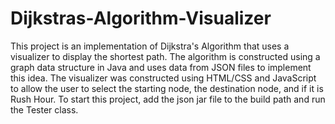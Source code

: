 # Dijkstras-Algorithm-Visualizer
This project is an implementation of Dijkstra's Algorithm that uses a visualizer to display the shortest path. The algorithm is constructed using a graph data structure in Java and uses data from JSON files to implement this idea. The visualizer was constructed using HTML/CSS and JavaScript to allow the user to select the starting node, the destination node, and if it is Rush Hour. To start this project, add the json jar file to the build path and run the Tester class. 
